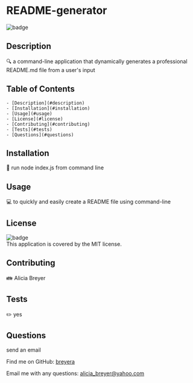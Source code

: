 
# README-generator

![badge](https://img.shields.io/badge/license-MIT-brightgreen)
<br />
    
## Description
    
🔍 a command-line application that dynamically generates a professional README.md file from a user's input
    
## Table of Contents
    
    - [Description](#description)
    - [Installation](#installation)
    - [Usage](#usage)
    - [License](#license)
    - [Contributing](#contributing)
    - [Tests](#tests)
    - [Questions](#questions)
    
## Installation
    
💾 run node index.js from command line
    
## Usage
    
💻 to quickly and easily create a README file using command-line
    
## License
    
![badge](https://img.shields.io/badge/license-MIT-brightgreen)
<br />
This application is covered by the MIT license.
    
## Contributing
    
👪 Alicia Breyer
    
## Tests
    
✏️ yes
    
## Questions
    
send an email

Find me on GitHub: [breyera](https://github.com/breyera)

Email me with any questions: alicia_breyer@yahoo.com